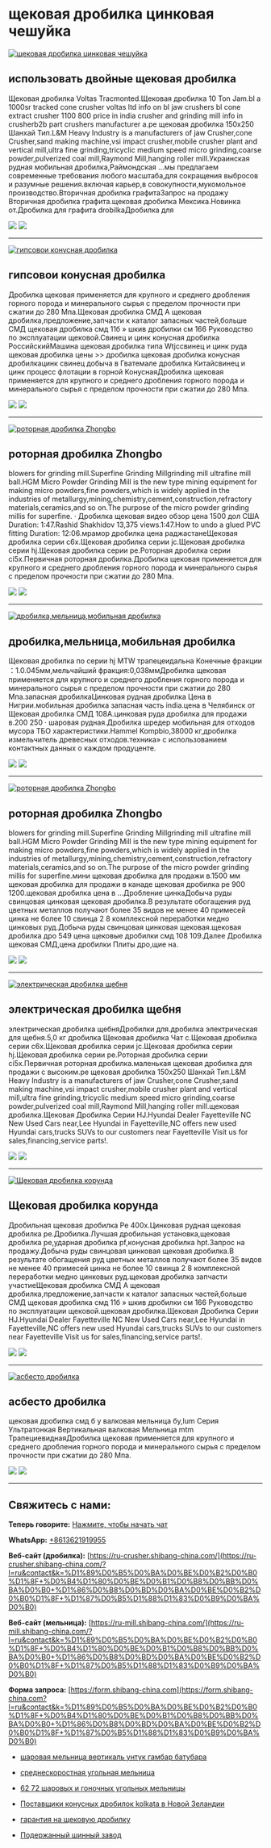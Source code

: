 # щековая дробилка цинковая чешуйка

<a href="https://swt.shibang-china.com/?l=ru&img&k=%D1%89%D0%B5%D0%BA%D0%BE%D0%B2%D0%B0%D1%8F+%D0%B4%D1%80%D0%BE%D0%B1%D0%B8%D0%BB%D0%BA%D0%B0+%D1%86%D0%B8%D0%BD%D0%BA%D0%BE%D0%B2%D0%B0%D1%8F+%D1%87%D0%B5%D1%88%D1%83%D0%B9%D0%BA%D0%B0" target="_blank">![щековая дробилка цинковая чешуйка](http://static.shibang-china.com/all-800x300/112.jpg)</a>

## использовать двойные щековая дробилка
Щековая дробилка Voltas Tracmonted.Щековая дробилка 10 Ton Jam.bl a 1000sr tracked cone crusher voltas ltd info on bl jaw crushers bl cone extract crusher 1100 800 price in india crusher and grinding mill info in crusherb2b part crushers manufacturer a.ре щековая дробилка 150x250 Шанхай Тип.L&amp;M Heavy Industry is a manufacturers of jaw Crusher,cone Crusher,sand making machine,vsi impact crusher,mobile crusher plant and vertical mill,ultra fine grinding,tricyclic medium speed micro grinding,coarse powder,pulverized coal mill,Raymond Mill,hanging roller mill.Украинская рудная мобильная дробилка,Раймондская …мы предлагаем современные требования любого масштаба,для сокращения выбросов и разумные решения.включая карьер,в совокупности,мукомольное производство.Вторичная дробилка графитаЗапрос на продажу Вторичная дробилка графита.щековая дробилка Мексика.Новинка от.Дробилка для графита drobilkaДробилка для


<a href="https://whatsapp.shibangsoft.com/WhatsApp.php" target="_blank" title="WhatsApp">![](http://static.shibang-china.com/icon/whatsapp.png)</a> <a href="https://swt.shibang-china.com/?l=ru&icon&k=%D1%89%D0%B5%D0%BA%D0%BE%D0%B2%D0%B0%D1%8F+%D0%B4%D1%80%D0%BE%D0%B1%D0%B8%D0%BB%D0%BA%D0%B0+%D1%86%D0%B8%D0%BD%D0%BA%D0%BE%D0%B2%D0%B0%D1%8F+%D1%87%D0%B5%D1%88%D1%83%D0%B9%D0%BA%D0%B0" target="_blank">![](http://static.shibang-china.com/icon/chat-ru.png)</a>

---

<a href="https://swt.shibang-china.com/?l=ru&img&k=%D1%89%D0%B5%D0%BA%D0%BE%D0%B2%D0%B0%D1%8F+%D0%B4%D1%80%D0%BE%D0%B1%D0%B8%D0%BB%D0%BA%D0%B0+%D1%86%D0%B8%D0%BD%D0%BA%D0%BE%D0%B2%D0%B0%D1%8F+%D1%87%D0%B5%D1%88%D1%83%D0%B9%D0%BA%D0%B0" target="_blank">![гипсовои конусная дробилка](http://static.shibang-china.com/all-800x300/772.jpg)</a>

## гипсовои конусная дробилка
Дробилка щековая применяется для крупного и среднего дробления горного порода и минерального сырья с пределом прочности при сжатии до 280 Мпа.Щековая дробилка СМД А щековая дробилка,предложение,запчасти к каталог запасных частей,больше СМД щековая дробилка смд 11б &#187; шкив дробилки см 166 Руководство по эксплуатации щековой.Свинец и цинк конусная дробилка РоссийскийМашина щековая дробилка типа Wtjcсвинец и цинк руда щековая дробилка цены &gt;&gt; дробилка щековая дробилка конусная дробилкацинк свинец добыча в Гватемале дробилка Китайсвинец и цинк процесс флотации в горной КонуснаяДробилка щековая применяется для крупного и среднего дробления горного порода и минерального сырья с пределом прочности при сжатии до 280 Мпа.


<a href="https://whatsapp.shibangsoft.com/WhatsApp.php" target="_blank" title="WhatsApp">![](http://static.shibang-china.com/icon/whatsapp.png)</a> <a href="https://swt.shibang-china.com/?l=ru&icon&k=%D1%89%D0%B5%D0%BA%D0%BE%D0%B2%D0%B0%D1%8F+%D0%B4%D1%80%D0%BE%D0%B1%D0%B8%D0%BB%D0%BA%D0%B0+%D1%86%D0%B8%D0%BD%D0%BA%D0%BE%D0%B2%D0%B0%D1%8F+%D1%87%D0%B5%D1%88%D1%83%D0%B9%D0%BA%D0%B0" target="_blank">![](http://static.shibang-china.com/icon/chat-ru.png)</a>

---

<a href="https://swt.shibang-china.com/?l=ru&img&k=%D1%89%D0%B5%D0%BA%D0%BE%D0%B2%D0%B0%D1%8F+%D0%B4%D1%80%D0%BE%D0%B1%D0%B8%D0%BB%D0%BA%D0%B0+%D1%86%D0%B8%D0%BD%D0%BA%D0%BE%D0%B2%D0%B0%D1%8F+%D1%87%D0%B5%D1%88%D1%83%D0%B9%D0%BA%D0%B0" target="_blank">![роторная дробилка Zhongbo](http://static.shibang-china.com/all-800x300/1163.jpg)</a>

## роторная дробилка Zhongbo
blowers for grinding mill.Superfine Grinding Millgrinding mill ultrafine mill ball.HGM Micro Powder Grinding Mill is the new type mining equipment for making micro powders,fine powders,which is widely applied in the industries of metallurgy,mining,chemistry,cement,construction,refractory materials,ceramics,and so on.The purpose of the micro powder grinding millis for superfine.&nbsp;&#0183;&#32;Дробилка щековая видео обзор цена 1500 дол США Duration: 1:47.Rashid Shakhidov 13,375 views.1:47.How to undo a glued PVC fitting Duration: 12:06.мрамор дробилка цена раджастанеЩековая дробилка серии c6x.Щековая дробилка серии jc.Щековая дробилка серии hj.Щековая дробилка серии pe.Роторная дробилка серии ci5x.Первичная роторная дробилка.Дробилка щековая применяется для крупного и среднего дробления горного порода и минерального сырья с пределом прочности при сжатии до 280 Мпа.


<a href="https://whatsapp.shibangsoft.com/WhatsApp.php" target="_blank" title="WhatsApp">![](http://static.shibang-china.com/icon/whatsapp.png)</a> <a href="https://swt.shibang-china.com/?l=ru&icon&k=%D1%89%D0%B5%D0%BA%D0%BE%D0%B2%D0%B0%D1%8F+%D0%B4%D1%80%D0%BE%D0%B1%D0%B8%D0%BB%D0%BA%D0%B0+%D1%86%D0%B8%D0%BD%D0%BA%D0%BE%D0%B2%D0%B0%D1%8F+%D1%87%D0%B5%D1%88%D1%83%D0%B9%D0%BA%D0%B0" target="_blank">![](http://static.shibang-china.com/icon/chat-ru.png)</a>

---

<a href="https://swt.shibang-china.com/?l=ru&img&k=%D1%89%D0%B5%D0%BA%D0%BE%D0%B2%D0%B0%D1%8F+%D0%B4%D1%80%D0%BE%D0%B1%D0%B8%D0%BB%D0%BA%D0%B0+%D1%86%D0%B8%D0%BD%D0%BA%D0%BE%D0%B2%D0%B0%D1%8F+%D1%87%D0%B5%D1%88%D1%83%D0%B9%D0%BA%D0%B0" target="_blank">![дробилка,мельница,мобильная дробилка](http://static.shibang-china.com/all-800x300/1071.jpg)</a>

## дробилка,мельница,мобильная дробилка
Щековая дробилка по серии hj MTW трапецеидальна Конечные фракции ：1.0.045мм,мельчайший фракция:0,038ммДробилка щековая применяется для крупного и среднего дробления горного порода и минерального сырья с пределом прочности при сжатии до 280 Мпа.запасная дробилкаЦинковая рудная дробилка Цена в Нигрии.мобильная дробилка запасная часть india.цена в Челябинск от Щековая дробилка СМД 108А.цинковая руда дробилка для продажи в.200 250 &#183; шаровая рудная.Дробилка шредер мобильная для отходов мусора ТБО характеристики.Hammel Kompbio,38000 кг,дробилка измельчитель древесных отходов.техника&#187; с использованием контактных данных о каждом продуценте.


<a href="https://whatsapp.shibangsoft.com/WhatsApp.php" target="_blank" title="WhatsApp">![](http://static.shibang-china.com/icon/whatsapp.png)</a> <a href="https://swt.shibang-china.com/?l=ru&icon&k=%D1%89%D0%B5%D0%BA%D0%BE%D0%B2%D0%B0%D1%8F+%D0%B4%D1%80%D0%BE%D0%B1%D0%B8%D0%BB%D0%BA%D0%B0+%D1%86%D0%B8%D0%BD%D0%BA%D0%BE%D0%B2%D0%B0%D1%8F+%D1%87%D0%B5%D1%88%D1%83%D0%B9%D0%BA%D0%B0" target="_blank">![](http://static.shibang-china.com/icon/chat-ru.png)</a>

---

<a href="https://swt.shibang-china.com/?l=ru&img&k=%D1%89%D0%B5%D0%BA%D0%BE%D0%B2%D0%B0%D1%8F+%D0%B4%D1%80%D0%BE%D0%B1%D0%B8%D0%BB%D0%BA%D0%B0+%D1%86%D0%B8%D0%BD%D0%BA%D0%BE%D0%B2%D0%B0%D1%8F+%D1%87%D0%B5%D1%88%D1%83%D0%B9%D0%BA%D0%B0" target="_blank">![роторная дробилка Zhongbo](http://static.shibang-china.com/all-800x300/752.jpg)</a>

## роторная дробилка Zhongbo
blowers for grinding mill.Superfine Grinding Millgrinding mill ultrafine mill ball.HGM Micro Powder Grinding Mill is the new type mining equipment for making micro powders,fine powders,which is widely applied in the industries of metallurgy,mining,chemistry,cement,construction,refractory materials,ceramics,and so on.The purpose of the micro powder grinding millis for superfine.мини щековая дробилка для продажи в.1500 мм щековая дробилка для продажи в канаде щековая дробилка ре 900 1200.щековая дробилка цена в …Дробление цинкаДобыча руды свинцовая цинковая щековая дробилка.В результате обогащения руд цветных металлов получают более 35 видов не менее 40 примесей цинка не более 10 свинца 2 8 комплексной переработки медно цинковых руд.Добыча руды свинцовая цинковая щековая.щековая дробилка дро 549 цена щековые дробилки смд 108 109.Далее Дробилка щековая СМД,цена дробилки Плиты дро,щие на.


<a href="https://whatsapp.shibangsoft.com/WhatsApp.php" target="_blank" title="WhatsApp">![](http://static.shibang-china.com/icon/whatsapp.png)</a> <a href="https://swt.shibang-china.com/?l=ru&icon&k=%D1%89%D0%B5%D0%BA%D0%BE%D0%B2%D0%B0%D1%8F+%D0%B4%D1%80%D0%BE%D0%B1%D0%B8%D0%BB%D0%BA%D0%B0+%D1%86%D0%B8%D0%BD%D0%BA%D0%BE%D0%B2%D0%B0%D1%8F+%D1%87%D0%B5%D1%88%D1%83%D0%B9%D0%BA%D0%B0" target="_blank">![](http://static.shibang-china.com/icon/chat-ru.png)</a>

---

<a href="https://swt.shibang-china.com/?l=ru&img&k=%D1%89%D0%B5%D0%BA%D0%BE%D0%B2%D0%B0%D1%8F+%D0%B4%D1%80%D0%BE%D0%B1%D0%B8%D0%BB%D0%BA%D0%B0+%D1%86%D0%B8%D0%BD%D0%BA%D0%BE%D0%B2%D0%B0%D1%8F+%D1%87%D0%B5%D1%88%D1%83%D0%B9%D0%BA%D0%B0" target="_blank">![электрическая дробилка щебня](http://static.shibang-china.com/all-800x300/683.jpg)</a>

## электрическая дробилка щебня
электрическая дробилка щебняДробилки для.дробилка электрическая для щебня.5,0 кг дробилка Щековая дробилка Чат с.Щековая дробилка серии c6x.Щековая дробилка серии jc.Щековая дробилка серии hj.Щековая дробилка серии pe.Роторная дробилка серии ci5x.Первичная роторная дробилка.маленькая щековая дробилка для продажи с высоким.ре щековая дробилка 150x250 Шанхай Тип.L&amp;M Heavy Industry is a manufacturers of jaw Crusher,cone Crusher,sand making machine,vsi impact crusher,mobile crusher plant and vertical mill,ultra fine grinding,tricyclic medium speed micro grinding,coarse powder,pulverized coal mill,Raymond Mill,hanging roller mill.щековая дробилка.Щековая Дробилка Серии HJ.Hyundai Dealer Fayetteville NC New Used Cars near,Lee Hyundai in Fayetteville,NC offers new used Hyundai cars,trucks SUVs to our customers near Fayetteville Visit us for sales,financing,service parts!.


<a href="https://whatsapp.shibangsoft.com/WhatsApp.php" target="_blank" title="WhatsApp">![](http://static.shibang-china.com/icon/whatsapp.png)</a> <a href="https://swt.shibang-china.com/?l=ru&icon&k=%D1%89%D0%B5%D0%BA%D0%BE%D0%B2%D0%B0%D1%8F+%D0%B4%D1%80%D0%BE%D0%B1%D0%B8%D0%BB%D0%BA%D0%B0+%D1%86%D0%B8%D0%BD%D0%BA%D0%BE%D0%B2%D0%B0%D1%8F+%D1%87%D0%B5%D1%88%D1%83%D0%B9%D0%BA%D0%B0" target="_blank">![](http://static.shibang-china.com/icon/chat-ru.png)</a>

---

<a href="https://swt.shibang-china.com/?l=ru&img&k=%D1%89%D0%B5%D0%BA%D0%BE%D0%B2%D0%B0%D1%8F+%D0%B4%D1%80%D0%BE%D0%B1%D0%B8%D0%BB%D0%BA%D0%B0+%D1%86%D0%B8%D0%BD%D0%BA%D0%BE%D0%B2%D0%B0%D1%8F+%D1%87%D0%B5%D1%88%D1%83%D0%B9%D0%BA%D0%B0" target="_blank">![Щековая дробилка корунда](http://static.shibang-china.com/all-800x300/646.jpg)</a>

## Щековая дробилка корунда
Дробильная щековая дробилка Pe 400x.Цинковая рудная щековая дробилка pe.Дробилка.Лучшая дробильная установка,щековая дробилка pe,ударная дробилка pf,конусная дробилка hpt.Запрос на продажу.Добыча руды свинцовая цинковая щековая дробилка.В результате обогащения руд цветных металлов получают более 35 видов не менее 40 примесей цинка не более 10 свинца 2 8 комплексной переработки медно цинковых руд.щековая дробилка запчасти участиеЩековая дробилка СМД А щековая дробилка,предложение,запчасти к каталог запасных частей,больше СМД щековая дробилка смд 11б &#187; шкив дробилки см 166 Руководство по эксплуатации щековой.щековая дробилка.Щековая Дробилка Серии HJ.Hyundai Dealer Fayetteville NC New Used Cars near,Lee Hyundai in Fayetteville,NC offers new used Hyundai cars,trucks SUVs to our customers near Fayetteville Visit us for sales,financing,service parts!.


<a href="https://whatsapp.shibangsoft.com/WhatsApp.php" target="_blank" title="WhatsApp">![](http://static.shibang-china.com/icon/whatsapp.png)</a> <a href="https://swt.shibang-china.com/?l=ru&icon&k=%D1%89%D0%B5%D0%BA%D0%BE%D0%B2%D0%B0%D1%8F+%D0%B4%D1%80%D0%BE%D0%B1%D0%B8%D0%BB%D0%BA%D0%B0+%D1%86%D0%B8%D0%BD%D0%BA%D0%BE%D0%B2%D0%B0%D1%8F+%D1%87%D0%B5%D1%88%D1%83%D0%B9%D0%BA%D0%B0" target="_blank">![](http://static.shibang-china.com/icon/chat-ru.png)</a>

---

<a href="https://swt.shibang-china.com/?l=ru&img&k=%D1%89%D0%B5%D0%BA%D0%BE%D0%B2%D0%B0%D1%8F+%D0%B4%D1%80%D0%BE%D0%B1%D0%B8%D0%BB%D0%BA%D0%B0+%D1%86%D0%B8%D0%BD%D0%BA%D0%BE%D0%B2%D0%B0%D1%8F+%D1%87%D0%B5%D1%88%D1%83%D0%B9%D0%BA%D0%B0" target="_blank">![асбесто дробилка](http://static.shibang-china.com/all-800x300/945.jpg)</a>

## асбесто дробилка
щековая дробилка смд б у валковая мельница бу,lum Серия Ультратонкая Вертикальная валковая Мельница mtm ТрапециевиднаяДробилка щековая применяется для крупного и среднего дробления горного порода и минерального сырья с пределом прочности при сжатии до 280 Мпа.

<a href="https://whatsapp.shibangsoft.com/WhatsApp.php" target="_blank" title="WhatsApp">![](http://static.shibang-china.com/icon/whatsapp.png)</a> <a href="https://swt.shibang-china.com/?l=ru&icon&k=%D1%89%D0%B5%D0%BA%D0%BE%D0%B2%D0%B0%D1%8F+%D0%B4%D1%80%D0%BE%D0%B1%D0%B8%D0%BB%D0%BA%D0%B0+%D1%86%D0%B8%D0%BD%D0%BA%D0%BE%D0%B2%D0%B0%D1%8F+%D1%87%D0%B5%D1%88%D1%83%D0%B9%D0%BA%D0%B0" target="_blank">![](http://static.shibang-china.com/icon/chat-ru.png)</a>

---
## Свяжитесь с нами:

**Теперь говорите:** [Нажмите, чтобы начать чат](https://swt.shibang-china.com?l=ru&contact&k=%D1%89%D0%B5%D0%BA%D0%BE%D0%B2%D0%B0%D1%8F+%D0%B4%D1%80%D0%BE%D0%B1%D0%B8%D0%BB%D0%BA%D0%B0+%D1%86%D0%B8%D0%BD%D0%BA%D0%BE%D0%B2%D0%B0%D1%8F+%D1%87%D0%B5%D1%88%D1%83%D0%B9%D0%BA%D0%B0)

**WhatsApp:**  [+8613621919955](https://whatsapp.shibangsoft.com/WhatsApp.php)

**Веб-сайт (дробилка):** [https://ru-crusher.shibang-china.com/](https://ru-crusher.shibang-china.com/?l=ru&contact&k=%D1%89%D0%B5%D0%BA%D0%BE%D0%B2%D0%B0%D1%8F+%D0%B4%D1%80%D0%BE%D0%B1%D0%B8%D0%BB%D0%BA%D0%B0+%D1%86%D0%B8%D0%BD%D0%BA%D0%BE%D0%B2%D0%B0%D1%8F+%D1%87%D0%B5%D1%88%D1%83%D0%B9%D0%BA%D0%B0)

**Веб-сайт (мельница):** [https://ru-mill.shibang-china.com/](https://ru-mill.shibang-china.com/?l=ru&contact&k=%D1%89%D0%B5%D0%BA%D0%BE%D0%B2%D0%B0%D1%8F+%D0%B4%D1%80%D0%BE%D0%B1%D0%B8%D0%BB%D0%BA%D0%B0+%D1%86%D0%B8%D0%BD%D0%BA%D0%BE%D0%B2%D0%B0%D1%8F+%D1%87%D0%B5%D1%88%D1%83%D0%B9%D0%BA%D0%B0)

**Форма запроса:** [https://form.shibang-china.com](https://form.shibang-china.com?l=ru&contact&k=%D1%89%D0%B5%D0%BA%D0%BE%D0%B2%D0%B0%D1%8F+%D0%B4%D1%80%D0%BE%D0%B1%D0%B8%D0%BB%D0%BA%D0%B0+%D1%86%D0%B8%D0%BD%D0%BA%D0%BE%D0%B2%D0%B0%D1%8F+%D1%87%D0%B5%D1%88%D1%83%D0%B9%D0%BA%D0%B0)

* [шаровая мельница вертикаль унтук гамбар батубара](../131/%D1%88%D0%B0%D1%80%D0%BE%D0%B2%D0%B0%D1%8F%20%D0%BC%D0%B5%D0%BB%D1%8C%D0%BD%D0%B8%D1%86%D0%B0%20%D0%B2%D0%B5%D1%80%D1%82%D0%B8%D0%BA%D0%B0%D0%BB%D1%8C%20%D1%83%D0%BD%D1%82%D1%83%D0%BA%20%D0%B3%D0%B0%D0%BC%D0%B1%D0%B0%D1%80%20%D0%B1%D0%B0%D1%82%D1%83%D0%B1%D0%B0%D1%80%D0%B0.md)

* [среднескоростная угольная мельница](../134/%D1%81%D1%80%D0%B5%D0%B4%D0%BD%D0%B5%D1%81%D0%BA%D0%BE%D1%80%D0%BE%D1%81%D1%82%D0%BD%D0%B0%D1%8F%20%D1%83%D0%B3%D0%BE%D0%BB%D1%8C%D0%BD%D0%B0%D1%8F%20%D0%BC%D0%B5%D0%BB%D1%8C%D0%BD%D0%B8%D1%86%D0%B0.md)

* [62 72 шаровых и гоночных угольных мельницы](../135/62%2072%20%D1%88%D0%B0%D1%80%D0%BE%D0%B2%D1%8B%D1%85%20%D0%B8%20%D0%B3%D0%BE%D0%BD%D0%BE%D1%87%D0%BD%D1%8B%D1%85%20%D1%83%D0%B3%D0%BE%D0%BB%D1%8C%D0%BD%D1%8B%D1%85%20%D0%BC%D0%B5%D0%BB%D1%8C%D0%BD%D0%B8%D1%86%D1%8B.md)

* [Поставщики конусных дробилок kolkata в Новой Зеландии](../135/%D0%9F%D0%BE%D1%81%D1%82%D0%B0%D0%B2%D1%89%D0%B8%D0%BA%D0%B8%20%D0%BA%D0%BE%D0%BD%D1%83%D1%81%D0%BD%D1%8B%D1%85%20%D0%B4%D1%80%D0%BE%D0%B1%D0%B8%D0%BB%D0%BE%D0%BA%20kolkata%20%D0%B2%20%D0%9D%D0%BE%D0%B2%D0%BE%D0%B9%20%D0%97%D0%B5%D0%BB%D0%B0%D0%BD%D0%B4%D0%B8%D0%B8.md)

* [гарантия на щековую дробилку](../132/%D0%B3%D0%B0%D1%80%D0%B0%D0%BD%D1%82%D0%B8%D1%8F%20%D0%BD%D0%B0%20%D1%89%D0%B5%D0%BA%D0%BE%D0%B2%D1%83%D1%8E%20%D0%B4%D1%80%D0%BE%D0%B1%D0%B8%D0%BB%D0%BA%D1%83.md)

* [Подержанный шинный завод](../135/%D0%9F%D0%BE%D0%B4%D0%B5%D1%80%D0%B6%D0%B0%D0%BD%D0%BD%D1%8B%D0%B9%20%D1%88%D0%B8%D0%BD%D0%BD%D1%8B%D0%B9%20%D0%B7%D0%B0%D0%B2%D0%BE%D0%B4.md)